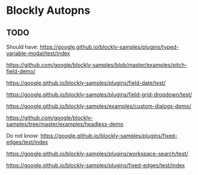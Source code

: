 # Blockly Autopns


## TODO

Should have:
https://google.github.io/blockly-samples/plugins/typed-variable-modal/test/index

https://github.com/google/blockly-samples/blob/master/examples/pitch-field-demo/

https://google.github.io/blockly-samples/plugins/field-date/test/

https://google.github.io/blockly-samples/plugins/field-grid-dropdown/test/

https://google.github.io/blockly-samples/examples/custom-dialogs-demo/


https://github.com/google/blockly-samples/tree/master/examples/headless-demo

Do not know:
https://google.github.io/blockly-samples/plugins/fixed-edges/test/index

https://google.github.io/blockly-samples/plugins/workspace-search/test/

https://google.github.io/blockly-samples/plugins/fixed-edges/test/index
